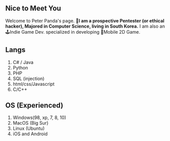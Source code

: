 ## Nice to Meet You
Welcome to Peter Panda's page.
💼**I am a prospective Pentester (or ethical hacker), Majored in Computer Science, living in South Korea.**
I am also an 🕹️Indie Game Dev. specialized in developing 📱Mobile 2D Game.


## Langs
1. C# / Java
2. Python
3. PHP
4. SQL (injection)
5. html/css/Javascript
6. C/C++


## OS (Experienced)
1. Windows(98, xp, 7, 8, 10)
2. MacOS (Big Sur)
3. Linux (Ubuntu)
4. iOS and Android




<!--
**PeterPandaChoi/PeterPandaChoi** is a ✨ _special_ ✨ repository because its `README.md` (this file) appears on your GitHub profile.

Here are some ideas to get you started:

- 🔭 I’m currently working on ...
- 🌱 I’m currently learning ...
- 👯 I’m looking to collaborate on ...
- 🤔 I’m looking for help with ...
- 💬 Ask me about ...
- 📫 How to reach me: ...
- 😄 Pronouns: ...
- ⚡ Fun fact: ...
-->
